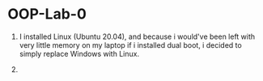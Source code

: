 # OOP-Lab-0

1. I installed Linux (Ubuntu 20.04), and because i would've been left with very little memory on my laptop if i installed dual boot, i decided to simply replace Windows with Linux. 

2.
